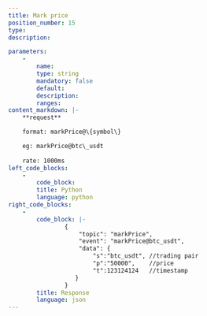 ```yaml
---
title: Mark price
position_number: 15
type:
description: 

parameters:
    -
        name:
        type: string
        mandatory: false
        default:
        description:
        ranges:
content_markdown: |-
    **request**

    format: markPrice@\{symbol\}

    eg: markPrice@btc\_usdt
    
    rate: 1000ms
left_code_blocks:
    -
        code_block:
        title: Python
        language: python
right_code_blocks:
    -
        code_block: |-
                {
                    "topic": "markPrice", 
                    "event": "markPrice@btc_usdt", 
                    "data": {
                        "s":"btc_usdt", //trading pair
                        "p":"50000",    //price
                        "t":123124124   //timestamp
                   }
                }
        title: Response
        language: json
---
```

